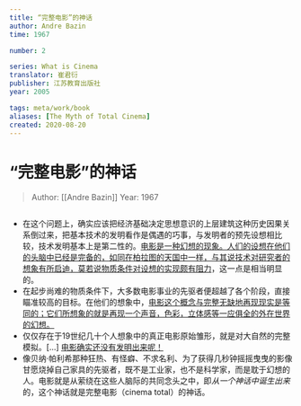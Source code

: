 ```yaml
---
title: “完整电影”的神话
author: Andre Bazin
time: 1967

number: 2

series: What is Cinema
translator: 崔君衍
publisher: 江苏教育出版社
year: 2005

tags: meta/work/book 
aliases: [The Myth of Total Cinema]
created: 2020-08-20
---
```


# “完整电影”的神话
> Author: [[Andre Bazin]]
> Year: 1967

```toc
```

* 在这个问题上，确实应该把经济基础决定思想意识的上层建筑这种历史因果关系倒过来，把基本技术的发明看作是偶遇的巧事，与发明者的预先设想相比较，技术发明基本上是第二性的。<u>电影是一种幻想的现象。人们的设想在他们的头脑中已经是完备的，如同在柏拉图的天国中一样，与其说技术对研究者的想象有所启迪，莫若说物质条件对设想的实现颇有阻力</u>，这一点是相当明显的。
* 在起步尚难的物质条件下，大多数电影事业的先驱者便超越了各个阶段，直接瞄准较高的目标。在他们的想象中，<u>电影这个概念与完整无缺地再现现实是等同的；它们所想象的就是再现一个声音，色彩，立体感等一应俱全的外在世界的幻想。</u>
* 仅仅存在于19世纪几十个人想象中的真正电影原始雏形，就是对大自然的完整模拟。[...] <u>电影确实还没有发明出来呢！</u>
* 像贝纳·帕利希那种狂热、有怪癖、不求名利、为了获得几秒钟摇摇曳曳的影像甘愿烧掉自己家具的先驱者，既不是工业家，也不是科学家，而是耽于幻想的人。电影就是从萦绕在这些人脑际的共同念头之中，即<em>从一个神话中诞生出来</em>的，这个神话就是完整电影（cinema total）的神话。
